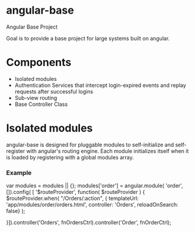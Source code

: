 angular-base
==============

Angular Base Project

Goal is to provide a base project for large systems built on angular.  

# Components
  * Isolated modules
  * Authentication Services that intercept login-expired events and replay 
requests after successful logins
  * Sub-view routing
  * Base Controller Class

# Isolated modules

angular-base is designed for pluggable modules to self-initialize and 
self-register with angular's routing engine. Each module initializes itself when 
it is loaded by registering with a global modules array. 

 ### Example
 
  var modules = modules || {};
  modules['order'] = angular.module( 'order', []).config( [ '$routeProvider', function( $routeProvider ) {
      $routeProvider.when(
		  "/Orders/:action",
		  { templateUrl: 'app/modules/order/orders.html', controller: 'Orders', reloadOnSearch: false}
	      );    
      
  }]).controller('Orders', fnOrdersCtrl).controller('Order', fnOrderCtrl);


